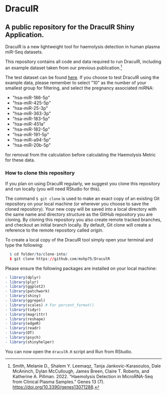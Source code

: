 # DraculR
## A public repository for the DraculR Shiny Application.

DraculR is a new lightweight tool for haemolysis detection in human plasma miR-Seq datasets.

This repository contains all code and data required to run DraculR, including an example dataset taken from our previous publication.[^fn1]

The test dataset can be found <a href="https://github.com/mxhp75/DraculR/tree/main/dataExample">here</a>. If you choose to test DraculR using the example data, please remember to select "10" as the number of your smallest group for filtering, and select the pregnancy associated miRNA:

- "hsa-miR-186-5p"
- "hsa-miR-425-5p"
- "hsa-miR-25-3p"
- "hsa-miR-363-3p"
- "hsa-miR-183-5p"
- "hsa-miR-451a"
- "hsa-miR-182-5p"
- "hsa-miR-191-5p"
- "hsa-miR-a94-5p"
- "hsa-miR-20b-5p" 

for removal from the calculation before calculating the Haemolysis Metric for these data.

### How to clone this repository

If you plan on using DraculR regularly, we suggest you clone this repository and run locally (you will need RStudio for this).

The command `$ git clone` is used to make an exact copy of an existing Git repository on your local machine (or wherever you choose to save the cloned repository). Your new copy will be saved into a local directory with the same name and directory structure as the GitHub repository you are cloning. By cloning this repository you also create remote tracked branches, and checkout an initial branch locally. By default, Git clone will create a reference to the remote repository called _origin_.

To create a local copy of the DraculR tool simply open your terminal and type the following:

```r
  $ cd folder/to/clone-into/
  $ git clone https://github.com/mxhp75/DraculR
```

Please ensure the following packages are installed on your local machine:
```r
- library(dplyr)
- library(plyr)
- library(ggplot2)
- library(patchwork)
- library(shiny)
- library(ggrepel)
- library(scales) # For percent_format()
- library(tidyr)
- library(magrittr)
- library(reshape)
- library(edgeR)
- library(readr)
- library(DT)
- library(psych)
- library(shinyhelper)
```

You can now open the `draculR.R` script and Run from RStudio.

[^fn1]: Smith, Melanie D., Shalem Y. Leemaqz, Tanja Jankovic-Karasoulos, Dale McAninch, Dylan McCullough, James Breen, Claire T. Roberts, and Katherine A. Pillman. 2022. “Haemolysis Detection in MicroRNA-Seq from Clinical Plasma Samples.” Genes 13 (7). https://doi.org/10.3390/genes13071288.
